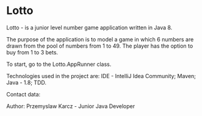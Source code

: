 # Lotto

Lotto - is a junior level number game application written in Java 8.

The purpose of the application is to model a game in which 6 numbers 
are drawn from the pool of numbers from 1 to 49.
The player has the option to buy from 1 to 3 bets. 

To start, go to the Lotto.AppRunner class.

Technologies used in the project are: IDE - IntelliJ Idea Community; Maven; Java - 1.8; 
TDD.

Contact data:

Author: Przemyslaw Karcz - Junior Java Developer
